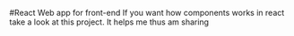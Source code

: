 #React Web app for front-end
If you want how components works in react take a look at this project. It helps me thus am sharing
